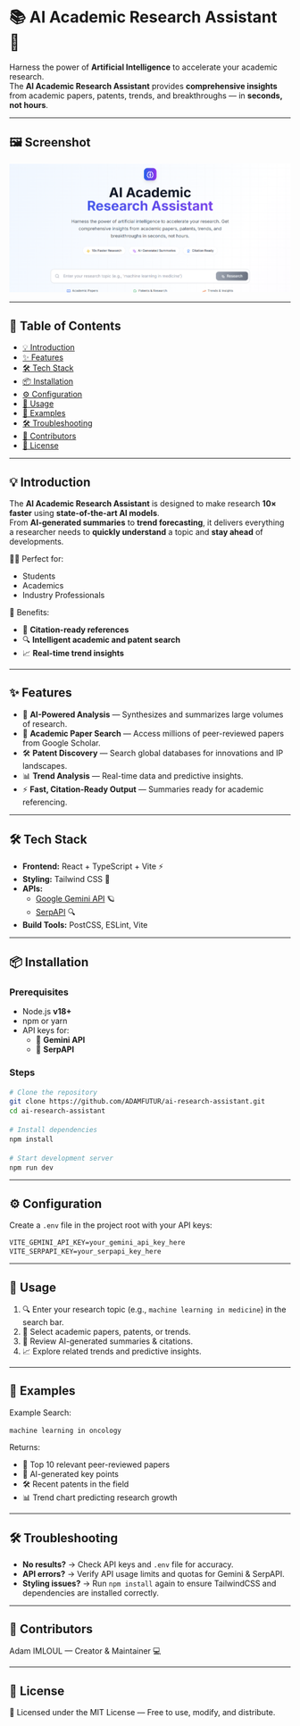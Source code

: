# 📚 AI Academic Research Assistant 🤖

Harness the power of **Artificial Intelligence** to accelerate your academic research.  
The **AI Academic Research Assistant** provides **comprehensive insights** from academic papers, patents, trends, and breakthroughs — in **seconds, not hours**.  

---

## 🖼️ Screenshot

![Homepage Screenshot](HOME.png)

---

## 📑 Table of Contents
- [💡 Introduction](#-introduction)
- [✨ Features](#-features)
- [🛠️ Tech Stack](#️-tech-stack)
- [📦 Installation](#-installation)
- [⚙️ Configuration](#️-configuration)
- [🚀 Usage](#-usage)
- [📌 Examples](#-examples)
- [🛠 Troubleshooting](#-troubleshooting)
- [🙌 Contributors](#-contributors)
- [📄 License](#-license)

---

## 💡 Introduction
The **AI Academic Research Assistant** is designed to make research **10× faster** using **state-of-the-art AI models**.  
From **AI-generated summaries** to **trend forecasting**, it delivers everything a researcher needs to **quickly understand** a topic and **stay ahead** of developments.

👩‍🎓 Perfect for:
- Students  
- Academics  
- Industry Professionals  

🎯 Benefits:
- 📄 **Citation-ready references**
- 🔍 **Intelligent academic and patent search**
- 📈 **Real-time trend insights**

---

## ✨ Features
- 🧠 **AI-Powered Analysis** — Synthesizes and summarizes large volumes of research.  
- 📄 **Academic Paper Search** — Access millions of peer-reviewed papers from Google Scholar.  
- 🛠 **Patent Discovery** — Search global databases for innovations and IP landscapes.  
- 📊 **Trend Analysis** — Real-time data and predictive insights.  
- ⚡ **Fast, Citation-Ready Output** — Summaries ready for academic referencing.  

---

## 🛠️ Tech Stack
- **Frontend:** React + TypeScript + Vite ⚡  
- **Styling:** Tailwind CSS 🎨  
- **APIs:**  
  - [Google Gemini API](https://ai.google.dev/gemini-api) 🪐  
  - [SerpAPI](https://serpapi.com/) 🔍  
- **Build Tools:** PostCSS, ESLint, Vite  

---

## 📦 Installation

### Prerequisites
- Node.js **v18+**  
- npm or yarn  
- API keys for:
  - 🔑 **Gemini API**
  - 🔑 **SerpAPI**

### Steps
```bash
# Clone the repository
git clone https://github.com/ADAMFUTUR/ai-research-assistant.git
cd ai-research-assistant

# Install dependencies
npm install

# Start development server
npm run dev
```

---

## ⚙️ Configuration
Create a `.env` file in the project root with your API keys:

```env
VITE_GEMINI_API_KEY=your_gemini_api_key_here
VITE_SERPAPI_KEY=your_serpapi_key_here
```

---

## 🚀 Usage
1. 🔍 Enter your research topic (e.g., `machine learning in medicine`) in the search bar.
2. 📄 Select academic papers, patents, or trends.
3. 🧠 Review AI-generated summaries & citations.
4. 📈 Explore related trends and predictive insights.

---

## 📌 Examples
Example Search:

`machine learning in oncology`

Returns:
- 📄 Top 10 relevant peer-reviewed papers
- 📝 AI-generated key points
- 🛠 Recent patents in the field
- 📊 Trend chart predicting research growth

---

## 🛠 Troubleshooting
- **No results?** → Check API keys and `.env` file for accuracy.
- **API errors?** → Verify API usage limits and quotas for Gemini & SerpAPI.
- **Styling issues?** → Run `npm install` again to ensure TailwindCSS and dependencies are installed correctly.

---

## 🙌 Contributors
Adam IMLOUL — Creator & Maintainer 💻

---

## 📄 License
📜 Licensed under the MIT License — Free to use, modify, and distribute.
